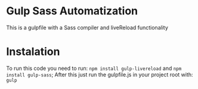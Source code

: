 # Gulp Sass Automatization
This is a gulpfile with a Sass compiler and liveReload functionality

# Instalation
To run this code you need to run:
  `npm install gulp-livereload` and `npm install gulp-sass`;
After this just run the gulpfile.js in your project root with:
  `gulp`
